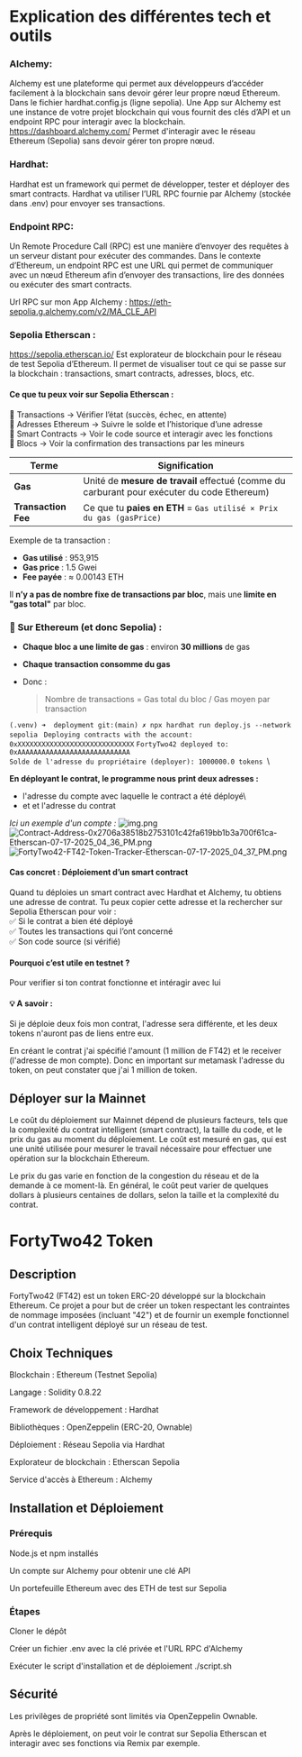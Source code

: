 # Explication des différentes tech et outils
### Alchemy:
Alchemy est une plateforme qui permet aux développeurs d’accéder facilement à la blockchain sans devoir gérer leur propre nœud Ethereum.
Dans le fichier hardhat.config.js (ligne sepolia).
Une App sur Alchemy est une instance de votre projet blockchain qui vous fournit des clés d’API et un endpoint RPC pour interagir avec la blockchain.
https://dashboard.alchemy.com/
Permet d'interagir avec le réseau Ethereum (Sepolia) sans devoir gérer ton propre nœud.


### Hardhat:
Hardhat est un framework qui permet de développer, tester et déployer des smart contracts.
Hardhat va utiliser l’URL RPC fournie par Alchemy (stockée dans .env) pour envoyer ses transactions.

### Endpoint RPC:
Un Remote Procedure Call (RPC) est une manière d’envoyer des requêtes à un serveur distant pour 
exécuter des commandes. Dans le contexte d’Ethereum, un endpoint RPC est une URL qui permet de communiquer 
avec un nœud Ethereum afin d’envoyer des transactions, lire des données ou exécuter des smart contracts.

Url RPC sur mon App Alchemy : https://eth-sepolia.g.alchemy.com/v2/MA_CLE_API

### Sepolia Etherscan :
https://sepolia.etherscan.io/
Est explorateur de blockchain pour le réseau de test Sepolia d’Ethereum. Il permet de visualiser tout ce qui se passe
sur la blockchain : transactions, smart contracts, adresses, blocs, etc.
#### Ce que tu peux voir sur Sepolia Etherscan :
🔹 Transactions → Vérifier l’état (succès, échec, en attente)\
🔹 Adresses Ethereum → Suivre le solde et l’historique d’une adresse\
🔹 Smart Contracts → Voir le code source et interagir avec les fonctions\
🔹 Blocs → Voir la confirmation des transactions par les mineurs

| Terme | Signification |
| --- | --- |
| **Gas** | Unité de **mesure de travail** effectué (comme du carburant pour exécuter du code Ethereum) |
| **Transaction Fee** | Ce que tu **paies en ETH** = `Gas utilisé × Prix du gas (gasPrice)` |

Exemple de ta transaction :

- **Gas utilisé** : 953,915
- **Gas price** : 1.5 Gwei
- **Fee payée** : ≈ 0.00143 ETH

Il **n’y a pas de nombre fixe de transactions par bloc**, mais une **limite en "gas total"** par bloc.

### 🔧 Sur Ethereum (et donc Sepolia) :

- **Chaque bloc a une limite de gas** : environ **30 millions** de gas
- **Chaque transaction consomme du gas**
- Donc :
    
    > Nombre de transactions = Gas total du bloc / Gas moyen par transaction
    >

`(.venv) ➜  deployment git:(main) ✗ npx hardhat run deploy.js --network sepolia
`
`Deploying contracts with the account: 0xXXXXXXXXXXXXXXXXXXXXXXXXXXXXX`
`FortyTwo42 deployed to: 0xAAAAAAAAAAAAAAAAAAAAAAAAAAAA`  
`Solde de l'adresse du propriétaire (deployer): 1000000.0 tokens
`\

**En déployant le contrat, le programme nous print deux adresses :** 
- l'adresse du compte avec laquelle le contract a été déployé\
- et et l'adresse du contrat

_Ici un exemple d'un compte :_
![img.png](img.png)
![Contract-Address-0x2706a38518b2753101c42fa619bb1b3a700f61ca-Etherscan-07-17-2025_04_36_PM.png](Contract-Address-0x2706a38518b2753101c42fa619bb1b3a700f61ca-Etherscan-07-17-2025_04_36_PM.png)
![FortyTwo42-FT42-Token-Tracker-Etherscan-07-17-2025_04_37_PM.png](FortyTwo42-FT42-Token-Tracker-Etherscan-07-17-2025_04_37_PM.png)
#### Cas concret : Déploiement d’un smart contract
Quand tu déploies un smart contract avec Hardhat et Alchemy, tu obtiens une adresse de contrat. 
Tu peux copier cette adresse et la rechercher sur Sepolia Etherscan pour voir :\
✅ Si le contrat a bien été déployé\
✅ Toutes les transactions qui l’ont concerné\
✅ Son code source (si vérifié)

#### Pourquoi c’est utile en testnet ?
Pour verifier si ton contrat fonctionne et intéragir avec lui

#### 💡 A savoir :
Si je déploie deux fois mon contrat, l'adresse sera différente, et les deux tokens n'auront pas de
liens entre eux.


En créant le contrat j'ai spécifié l'amount (1 million de FT42) et le receiver (l'adresse de mon compte). 
Donc en important sur metamask l'adresse du token, on peut constater que j'ai 1 million de token.


## Déployer sur la Mainnet
Le coût du déploiement sur Mainnet dépend de plusieurs facteurs, tels que la complexité du contrat intelligent 
(smart contract), la taille du code, et le prix du gas au moment du déploiement. Le coût est mesuré en gas, qui est 
une unité utilisée pour mesurer le travail nécessaire pour effectuer une opération sur la blockchain Ethereum.

Le prix du gas varie en fonction de la congestion du réseau et de la demande à ce moment-là. En général, le coût peut 
varier de quelques dollars à plusieurs centaines de dollars, selon la taille et la complexité du contrat.

# FortyTwo42 Token

## Description

FortyTwo42 (FT42) est un token ERC-20 développé sur la blockchain Ethereum. 
Ce projet a pour but de créer un token respectant les contraintes de nommage imposées (incluant "42") 
et de fournir un exemple fonctionnel d'un contrat intelligent déployé sur un réseau de test.

## Choix Techniques

Blockchain : Ethereum (Testnet Sepolia)

Langage : Solidity 0.8.22

Framework de développement : Hardhat

Bibliothèques : OpenZeppelin (ERC-20, Ownable)

Déploiement : Réseau Sepolia via Hardhat

Explorateur de blockchain : Etherscan Sepolia

Service d'accès à Ethereum : Alchemy

## Installation et Déploiement

### Prérequis

Node.js et npm installés

Un compte sur Alchemy pour obtenir une clé API

Un portefeuille Ethereum avec des ETH de test sur Sepolia

### Étapes

Cloner le dépôt

Créer un fichier .env avec la clé privée et l'URL RPC d'Alchemy

Exécuter le script d'installation et de déploiement ./script.sh

## Sécurité

Les privilèges de propriété sont limités via OpenZeppelin Ownable.

Après le déploiement, on peut voir le contrat sur Sepolia Etherscan et interagir avec ses fonctions via Remix par exemple.

